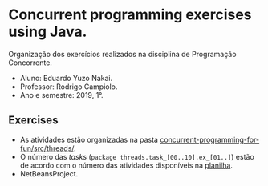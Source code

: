 # Concurrent programming exercises using Java.
Organização dos exercícios realizados na disciplina de Programação Concorrente.

- Aluno: Eduardo Yuzo Nakai.
- Professor: Rodrigo Campiolo.
- Ano e semestre: 2019, 1°.

## Exercises

- As atividades estão organizadas na pasta [concurrent-programming-for-fun/src/threads/][PlDb].
- O número das *tasks* (`package threads.task_[00..10].ex_[01..]`) estão de acordo com o número das atividades disponíveis na [planilha](https://docs.google.com/spreadsheets/d/1TZNwDbEAURA3H7GrY_L9A1aCJfoV2x3nAnRpOhrSCUU/edit#gid=1477706753).
- NetBeansProject.

[PlDb]: <https://github.com/tabsnospaces/concurrent-programming-for-fun/tree/master/src/threads>
